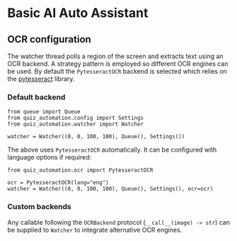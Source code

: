 # Basic AI Auto Assistant

## OCR configuration

The watcher thread polls a region of the screen and extracts text using an OCR
backend.  A strategy pattern is employed so different OCR engines can be used.
By default the `PytesseractOCR` backend is selected which relies on the
[pytesseract](https://pypi.org/project/pytesseract/) library.

### Default backend

```
from queue import Queue
from quiz_automation.config import Settings
from quiz_automation.watcher import Watcher

watcher = Watcher((0, 0, 100, 100), Queue(), Settings())
```

The above uses `PytesseractOCR` automatically.  It can be configured with
language options if required:

```
from quiz_automation.ocr import PytesseractOCR

ocr = PytesseractOCR(lang="eng")
watcher = Watcher((0, 0, 100, 100), Queue(), Settings(), ocr=ocr)
```

### Custom backends

Any callable following the `OCRBackend` protocol (`__call__(image) -> str`) can
be supplied to `Watcher` to integrate alternative OCR engines.
